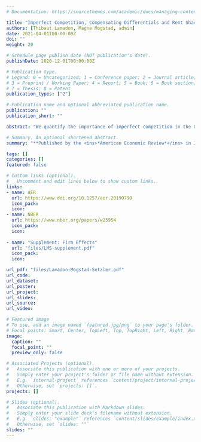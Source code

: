 ```yaml
---
# Documentation: https://sourcethemes.com/academic/docs/managing-content/

title: "Imperfect Competition, Compensating Differentials and Rent Sharing in the U.S. Labor Market"
authors: [Thibaut Lamadon, Magne Mogstad, admin]
date: 2021-04-01T00:00:00Z
doi: ""
weight: 20

# Schedule page publish date (NOT publication's date).
publishDate: 2020-12-01T00:00:00Z

# Publication type.
# Legend: 0 = Uncategorized; 1 = Conference paper; 2 = Journal article;
# 3 = Preprint / Working Paper; 4 = Report; 5 = Book; 6 = Book section;
# 7 = Thesis; 8 = Patent
publication_types: ["2"]

# Publication name and optional abbreviated publication name.
publication: ""
publication_short: ""

abstract: "We quantify the importance of imperfect competition in the U.S. labor market by estimating the size of labor market rents earned by American firms and workers. We construct a matched employer-employee panel data set by combining the universe of U.S. business and worker tax records for the period 2001–2015. Using this panel data, we identify and estimate an equilibrium model of the labor market with two-sided heterogeneity where workers view forms as imperfect substitutes because of heterogeneous preferences over non-wage job characteristics. The model allows us to draw inference about imperfect competition, worker sorting, compensating differentials, and rent sharing."

# Summary. An optional shortened abstract.
summary: "**Published by the <ins>*American Economic Review*</ins> in January 2022**."

tags: []
categories: []
featured: false

# Custom links (optional).
#   Uncomment and edit lines below to show custom links.
links:
- name: AER
  url: https://www.doi.org/10.1257/aer.20190790
  icon_pack: 
  icon: 
- name: NBER
  url: https://www.nber.org/papers/w25954
  icon_pack: 
  icon: 
  
- name: "Supplement: Firm Effects"
  url: "files/LMS-supplement.pdf"
  icon_pack: 
  icon: 

url_pdf: "files/Lamadon-Mogstad-Setzler.pdf"
url_code:
url_dataset:
url_poster:
url_project:
url_slides:
url_source:
url_video:

# Featured image
# To use, add an image named `featured.jpg/png` to your page's folder. 
# Focal points: Smart, Center, TopLeft, Top, TopRight, Left, Right, BottomLeft, Bottom, BottomRight.
image:
  caption: ""
  focal_point: ""
  preview_only: false

# Associated Projects (optional).
#   Associate this publication with one or more of your projects.
#   Simply enter your project's folder or file name without extension.
#   E.g. `internal-project` references `content/project/internal-project/index.md`.
#   Otherwise, set `projects: []`.
projects: []

# Slides (optional).
#   Associate this publication with Markdown slides.
#   Simply enter your slide deck's filename without extension.
#   E.g. `slides: "example"` references `content/slides/example/index.md`.
#   Otherwise, set `slides: ""`
slides: ""
---
```

